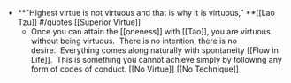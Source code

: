 - **"Highest virtue is not virtuous and that is why it is virtuous,” **[[Lao Tzu]] #/quotes [[Superior Virtue]]
    - Once you can attain the [[oneness]] with [[Tao]], you are virtuous without being virtuous.  There is no intention, there is no desire.  Everything comes along naturally with spontaneity [[Flow in Life]].  This is something you cannot achieve simply by following any form of codes of conduct. [[No Virtue]] [[No Technique]]
